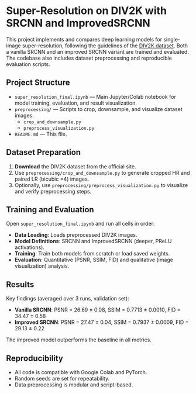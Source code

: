 # Super-Resolution on DIV2K with SRCNN and ImprovedSRCNN

This project implements and compares deep learning models for single-image super-resolution, following the guidelines of the [DIV2K dataset](https://data.vision.ee.ethz.ch/cvl/DIV2K/). Both a vanilla SRCNN and an improved SRCNN variant are trained and evaluated. The codebase also includes dataset preprocessing and reproducible evaluation scripts.

## Project Structure

- `super_resolution_final.ipynb` — Main Jupyter/Colab notebook for model training, evaluation, and result visualization.
- `preprocessing/` — Scripts to crop, downsample, and visualize dataset images.
  - `crop_and_downsample.py`
  - `preprocess_visualization.py`
- `README.md` — This file.

## Dataset Preparation

1. **Download** the DIV2K dataset from the official site.
2. Use `preprocessing/crop_and_downsample.py` to generate cropped HR and paired LR (bicubic ×4) images.
3. Optionally, use `preprocessing/preprocess_visualization.py` to visualize and verify preprocessing steps.

## Training and Evaluation

Open `super_resolution_final.ipynb` and run all cells in order:
- **Data Loading**: Loads preprocessed DIV2K images.
- **Model Definitions**: SRCNN and ImprovedSRCNN (deeper, PReLU activations).
- **Training**: Train both models from scratch or load saved weights.
- **Evaluation**: Quantitative (PSNR, SSIM, FID) and qualitative (image visualization) analysis.

## Results

Key findings (averaged over 3 runs, validation set):
- **Vanilla SRCNN**: PSNR = 26.69 ± 0.08, SSIM = 0.7713 ± 0.0010, FID = 34.47 ± 0.58
- **Improved SRCNN**: PSNR = 27.47 ± 0.04, SSIM = 0.7937 ± 0.0009, FID = 29.13 ± 0.22

The improved model outperforms the baseline in all metrics.

## Reproducibility

- All code is compatible with Google Colab and PyTorch.
- Random seeds are set for repeatability.
- Data preprocessing is modular and script-based.

